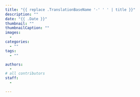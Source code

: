 ```yaml
---
title: "{{ replace .TranslationBaseName '-' ' ' | title }}"
description: ""
date: "{{ .Date }}"
thumbnail: ""
thumbnailCaption: ""
images: 
  - 
categories:
  - ""
tags:
  - ""

authors:
  - 
# all contributors
staff:
  -

---
```

